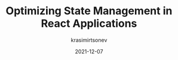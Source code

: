 ---
author: krasimirtsonev
date: 2021-12-07
permalink: false
publisher: perfplanet
tags:
  - react
  - state-management
target_url: https://calendar.perfplanet.com/2021/optimizing-state-management-in-react-applications/
title: Optimizing State Management in React Applications
---